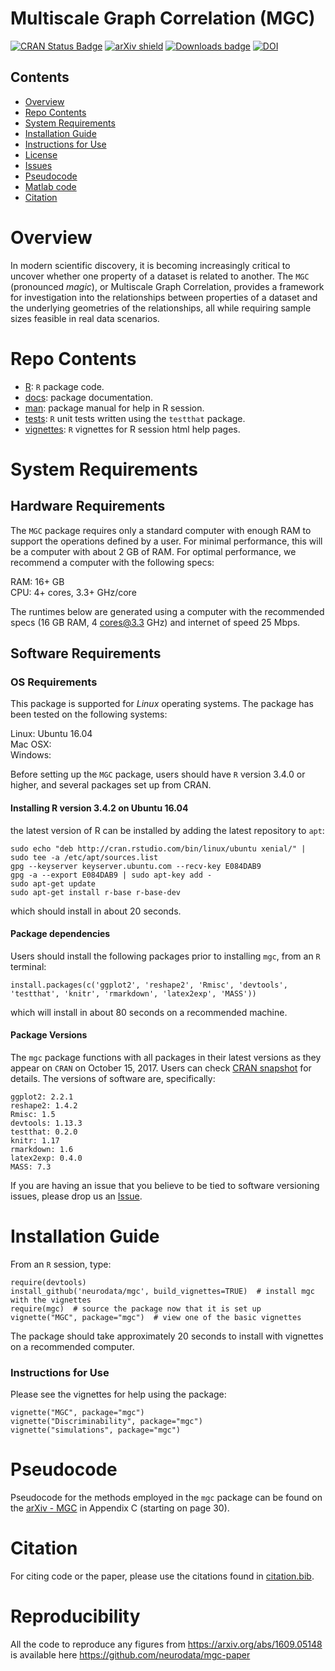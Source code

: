 # Multiscale Graph Correlation (MGC)

[![CRAN Status Badge](http://www.r-pkg.org/badges/version/mgc)](http://cran.r-project.org/web/packages/mgc)
[![arXiv shield](https://img.shields.io/badge/arXiv-1609.05148-red.svg?style=flat)](https://arxiv.org/abs/1609.05148)
[![Downloads badge](https://cranlogs.r-pkg.org/badges/mgc)](https://cranlogs.r-pkg.org/badges/mgc)
[![DOI](https://zenodo.org/badge/103285533.svg)](https://zenodo.org/badge/latestdoi/103285533)


## Contents

- [Overview](#overview)
- [Repo Contents](#repo-contents)
- [System Requirements](#system-requirements)
- [Installation Guide](#installation-guide)
- [Instructions for Use](#instructions-for-use)
- [License](./LICENSE)
- [Issues](https://github.com/neurodata/mgc/issues)
- [Pseudocode](#pseudocode)
- [Matlab code](https://github.com/neurodata/mgc-paper/tree/master/Code/MGC)
- [Citation](#citation)
# Overview

In modern scientific discovery, it is becoming increasingly critical to uncover whether one property of a dataset is related to another. The `MGC` (pronounced *magic*), or Multiscale Graph Correlation, provides a framework for investigation into the relationships between properties of a dataset and the underlying geometries of the relationships, all while requiring sample sizes feasible in real data scenarios.

# Repo Contents

- [R](./R): `R` package code.
- [docs](./docs): package documentation.
- [man](./man): package manual for help in R session.
- [tests](./tests): `R` unit tests written using the `testthat` package.
- [vignettes](./vignettes): `R` vignettes for R session html help pages.


# System Requirements

## Hardware Requirements

The `MGC` package requires only a standard computer with enough RAM to support the operations defined by a user. For minimal performance, this will be a computer with about 2 GB of RAM. For optimal performance, we recommend a computer with the following specs:

RAM: 16+ GB  
CPU: 4+ cores, 3.3+ GHz/core

The runtimes below are generated using a computer with the recommended specs (16 GB RAM, 4 cores@3.3 GHz) and internet of speed 25 Mbps.

## Software Requirements

### OS Requirements

This package is supported for *Linux* operating systems. The package has been tested on the following systems:

Linux: Ubuntu 16.04  
Mac OSX:  
Windows:  

Before setting up the `MGC` package, users should have `R` version 3.4.0 or higher, and several packages set up from CRAN.

#### Installing R version 3.4.2 on Ubuntu 16.04

the latest version of R can be installed by adding the latest repository to `apt`:

```
sudo echo "deb http://cran.rstudio.com/bin/linux/ubuntu xenial/" | sudo tee -a /etc/apt/sources.list
gpg --keyserver keyserver.ubuntu.com --recv-key E084DAB9
gpg -a --export E084DAB9 | sudo apt-key add -
sudo apt-get update
sudo apt-get install r-base r-base-dev
```

which should install in about 20 seconds.

#### Package dependencies

Users should install the following packages prior to installing `mgc`, from an `R` terminal:

```
install.packages(c('ggplot2', 'reshape2', 'Rmisc', 'devtools', 'testthat', 'knitr', 'rmarkdown', 'latex2exp', 'MASS'))
```

which will install in about 80 seconds on a recommended machine.

#### Package Versions

The `mgc` package functions with all packages in their latest versions as they appear on `CRAN` on October 15, 2017. Users can check [CRAN snapshot](https://mran.microsoft.com/timemachine/) for details. The versions of software are, specifically:
```
ggplot2: 2.2.1
reshape2: 1.4.2
Rmisc: 1.5
devtools: 1.13.3
testthat: 0.2.0
knitr: 1.17
rmarkdown: 1.6
latex2exp: 0.4.0
MASS: 7.3
```

If you are having an issue that you believe to be tied to software versioning issues, please drop us an [Issue](https://github.com/neurodata/mgc/issues). 

# Installation Guide

From an `R` session, type:

```
require(devtools)
install_github('neurodata/mgc', build_vignettes=TRUE)  # install mgc with the vignettes
require(mgc)  # source the package now that it is set up
vignette("MGC", package="mgc")  # view one of the basic vignettes
```

The package should take approximately 20 seconds to install with vignettes on a recommended computer. 


### Instructions for Use

Please see the vignettes for help using the package:

```
vignette("MGC", package="mgc")
vignette("Discriminability", package="mgc")
vignette("simulations", package="mgc")
```


# Pseudocode

Pseudocode for the methods employed in the `mgc` package can be found on the [arXiv - MGC](https://arxiv.org/abs/1609.05148) in Appendix C (starting on page 30).

# Citation

For citing code or the paper, please use the citations found in [citation.bib](./citation.bib).

# Reproducibility

All the code to reproduce any figures from https://arxiv.org/abs/1609.05148 is available here https://github.com/neurodata/mgc-paper
